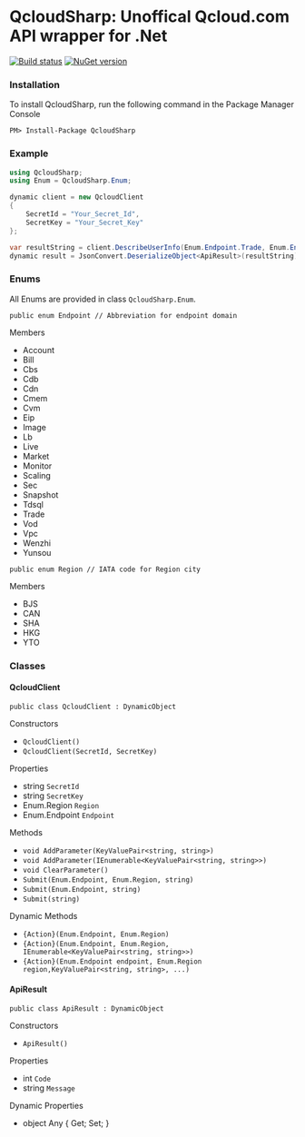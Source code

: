 QcloudSharp: Unoffical Qcloud.com API wrapper for .Net
===
[![Build status](https://ci.appveyor.com/api/projects/status/b96llok223xfhmx5?svg=true)](https://ci.appveyor.com/project/7IN0SAN9/qcloudsharp)
[![NuGet version](https://badge.fury.io/nu/QcloudSharp.svg)](https://www.nuget.org/packages/QcloudSharp)

### Installation
To install QcloudSharp, run the following command in the Package Manager Console
```
PM> Install-Package QcloudSharp
```

### Example
```csharp
using QcloudSharp;
using Enum = QcloudSharp.Enum;

dynamic client = new QcloudClient
{
    SecretId = "Your_Secret_Id",
    SecretKey = "Your_Secret_Key"
};

var resultString = client.DescribeUserInfo(Enum.Endpoint.Trade, Enum.Endpoint.Region.CAN);
dynamic result = JsonConvert.DeserializeObject<ApiResult>(resultString);
```

### Enums

All Enums are provided in class `QcloudSharp.Enum`.

```
public enum Endpoint // Abbreviation for endpoint domain
```

Members
* Account
* Bill
* Cbs
* Cdb
* Cdn
* Cmem
* Cvm
* Eip
* Image
* Lb
* Live
* Market
* Monitor
* Scaling
* Sec
* Snapshot
* Tdsql
* Trade
* Vod
* Vpc
* Wenzhi
* Yunsou

```
public enum Region // IATA code for Region city
```

Members
* BJS
* CAN
* SHA
* HKG
* YTO

### Classes

#### QcloudClient

```
public class QcloudClient : DynamicObject
```

Constructors
* `QcloudClient()`
* `QcloudClient(SecretId, SecretKey)`

Properties
* string `SecretId`
* string `SecretKey`
* Enum.Region `Region`
* Enum.Endpoint `Endpoint`

Methods
* `void AddParameter(KeyValuePair<string, string>)`
* `void AddParameter(IEnumerable<KeyValuePair<string, string>>)`
* `void ClearParameter()`
* `Submit(Enum.Endpoint, Enum.Region, string)`
* `Submit(Enum.Endpoint, string)`
* `Submit(string)`

Dynamic Methods
* `{Action}(Enum.Endpoint, Enum.Region)`
* `{Action}(Enum.Endpoint, Enum.Region, IEnumerable<KeyValuePair<string, string>>)`
* `{Action}(Enum.Endpoint endpoint, Enum.Region region,KeyValuePair<string, string>, ...)`

#### ApiResult

```
public class ApiResult : DynamicObject
```

Constructors
* `ApiResult()`

Properties
* int `Code`
* string `Message`

Dynamic Properties
* object Any { Get; Set; }